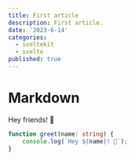 ```yaml
---
title: First article
description: First article.
date: '2023-6-14'
categories:
  - sveltekit
  - svelte
published: true
---
```


# Markdown

Hey friends! 👋

```ts
function greet(name: string) {
	console.log(`Hey ${name}! 👋`);
}
```
